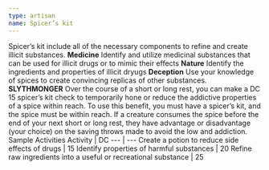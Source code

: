 ```yaml
---
type: artisan
name: Spicer’s kit
---
```

Spicer’s kit include all of the necessary components to refine and create illicit substances.
__Medicine__
Identify and utilize medicinal substances that can be used for illicit drugs or to mimic their effects
__Nature__
Identify the ingredients and properties of illicit dryugs
__Deception__
Use your knowledge of spices to create convincing replicas of other substances.
__SLYTHMONGER__
Over the course of a short or long rest, you can make a DC 15 spicer’s kit check to temporarily hone or reduce the addictive properties of a spice within reach. To use this benefit, you must have a spicer’s kit, and the spice must be within reach. If a creature consumes the spice before the end of your next short or long rest, they have advantage or disadvantage (your choice) on the saving throws made to avoid the low and addiction.
Sample Activities
Activity | DC
--- | ---
Create a potion to reduce side effects of drugs | 15
Identify properties of harmful substances | 20
Refine raw ingredients into a useful or recreational substance | 25
